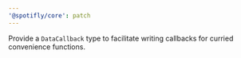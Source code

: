 ```yaml
---
'@spotifly/core': patch
---
```


Provide a `DataCallback` type to facilitate writing callbacks for curried convenience functions.
